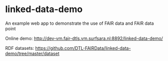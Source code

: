 # linked-data-demo
An example web app to demonstrate the use of FAIR data and FAIR data point

Online demo: http://dev-vm.fair-dtls.vm.surfsara.nl:8892/linked-data-demo/

RDF datasets: https://github.com/DTL-FAIRData/linked-data-demo/tree/master/dataset

